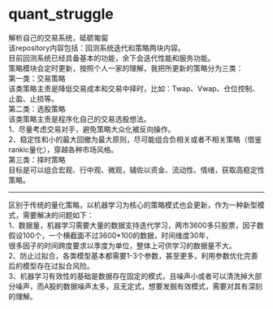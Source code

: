 # quant_struggle
解析自己的交易系统，砥砺匍匐  
该repository内容包括：回测系统迭代和策略两块内容。  
目前回测系统已经具备基本的功能，余下会迭代性能和服务功能。    
策略模块会定时更新，按照个人一家的理解，我把所更新的策略分为三类：  
第一类：交易策略  
该类策略主责是降低交易成本和交易中择时，比如：Twap、Vwap、仓位控制、止盈、止损等。  
第二类：选股策略  
该类策略主责是程序化自己的交易选股想法。  
1、尽量考虑交易对手，避免策略大众化被反向操作。  
2、稳定性和小的最大回撤为最大原则，尽可能组合负相关或者不相关策略（借鉴rankic量化），穿越各种市场风格。  
第三类：择时策略  
目标是可以组合宏观、行中观、微观，辅佐以资金、流动性、情绪，获取高稳定性策略。  
******
区别于传统的量化策略，以机器学习为核心的策略模式也会更新，作为一种新型模式，需要解决的问题如下：  
1、数据量，机器学习需要大量的数据支持迭代学习，两市3600多只股票，因子数假设100个，一个横截面不过3600*100的数据，时间维度30年，  
  很多因子的时间跨度要求以季度为单位，整体上可供学习的数据量不大。  
2、防止过拟合，各类模型基本都需要1-3个参数，甚至更多，利用参数优化完善后的模型存在过拟合风险。  
3、机器学习有效性的基础是数据存在固定的模式，且噪声小或者可以清洗掉大部分噪声，而A股的数据噪声太多，且无定式，想要发掘有效模式，需要对其有深刻的理解。  
